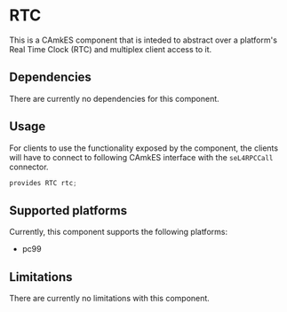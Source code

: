 <!--
     Copyright 2020, Data61
     Commonwealth Scientific and Industrial Research Organisation (CSIRO)
     ABN 41 687 119 230.

     This software may be distributed and modified according to the terms of
     the BSD 2-Clause license. Note that NO WARRANTY is provided.
     See "LICENSE_BSD2.txt" for details.

     @TAG(DATA61_BSD)
-->

# RTC

This is a CAmkES component that is inteded to abstract over a platform's Real
Time Clock (RTC) and multiplex client access to it.

## Dependencies

There are currently no dependencies for this component.

## Usage

For clients to use the functionality exposed by the component, the clients will
have to connect to following CAmkES interface with the `seL4RPCCall` connector.

```c
provides RTC rtc;
```

## Supported platforms

Currently, this component supports the following platforms:
  - pc99

## Limitations

There are currently no limitations with this component.
